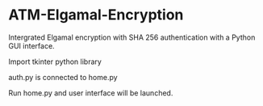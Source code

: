 # ATM-Elgamal-Encryption

Intergrated Elgamal encryption with SHA 256 authentication with a Python GUI interface.

Import tkinter python library

auth.py is connected to home.py

Run home.py and user interface will be launched.
